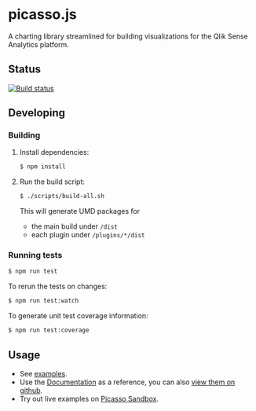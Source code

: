# picasso.js

A charting library streamlined for building visualizations for the Qlik Sense Analytics platform.

## Status

[![Build status](https://circleci.com/gh/qlik-trial/picasso.js.svg?style=shield&circle-token=b2d43b9cac73c7cad1637e2c2e435d7786b3ae8f)](https://circleci.com/gh/qlik-trial/picasso.js)

## Developing

### Building

1. Install dependencies:

    ```sh
    $ npm install
    ```

2. Run the build script:

    ```sh
    $ ./scripts/build-all.sh
    ```

    This will generate UMD packages for
    
    - the main build under `/dist`
    - each plugin under `/plugins/*/dist`

### Running tests

```sh
$ npm run test
```

To rerun the tests on changes:

```sh
$ npm run test:watch
```

To generate unit test coverage information:

```sh
$ npm run test:coverage
```

## Usage

* See [examples](examples/).
* Use the [Documentation](http://rd-picasso.rdlund.qliktech.com/picasso/master/docs/dist/) as a reference, you can also [view them on github](docs/dist/).
* Try out live examples on [Picasso Sandbox](http://rd-picasso.rdlund.qliktech.com).
